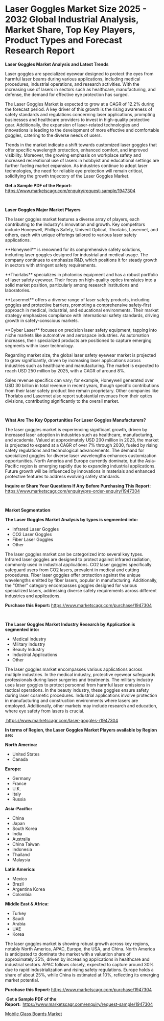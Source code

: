 <p><h1>Laser Goggles Market Size 2025 - 2032 Global Industrial Analysis, Market Share, Top Key Players, Product Types and Forecast Research Report</h1></p><p><strong>Laser Goggles Market Analysis and Latest Trends</strong></p>
<p><p>Laser goggles are specialized eyewear designed to protect the eyes from harmful laser beams during various applications, including medical procedures, industrial operations, and research activities. With the increasing use of lasers in sectors such as healthcare, manufacturing, and defense, the demand for effective eye protection has surged.</p><p>The Laser Goggles Market is expected to grow at a CAGR of 12.2% during the forecast period. A key driver of this growth is the rising awareness of safety standards and regulations concerning laser applications, prompting businesses and healthcare providers to invest in high-quality protective gear. Additionally, the expansion of laser-related technologies and innovations is leading to the development of more effective and comfortable goggles, catering to the diverse needs of users.</p><p>Trends in the market indicate a shift towards customized laser goggles that offer specific wavelength protection, enhanced comfort, and improved visibility. Moreover, the growing emphasis on workplace safety and increased recreational use of lasers in hobbyist and educational settings are further fueling market expansion. As industries continue to adopt laser technologies, the need for reliable eye protection will remain critical, solidifying the growth trajectory of the Laser Goggles Market.</p></p>
<p><strong>Get a Sample PDF of the Report:&nbsp;</strong> <a href="https://www.marketscagr.com/enquiry/request-sample/1947304?utm_campaign=2465&utm_medium=2&utm_source=Github&utm_content=ia&utm_term=04042025&utm_id=laser-goggles">https://www.marketscagr.com/enquiry/request-sample/1947304</a></p>
<p>&nbsp;</p>
<p><strong>Laser Goggles Major Market Players</strong></p>
<p><p>The laser goggles market features a diverse array of players, each contributing to the industry's innovation and growth. Key competitors include Honeywell, Phillips Safety, Univent Optical, Thorlabs, Lasermet, and others, each with unique offerings tailored to various laser safety applications. </p><p>**Honeywell** is renowned for its comprehensive safety solutions, including laser goggles designed for industrial and medical usage. The company continues to emphasize R&D, which positions it for steady growth in sectors with stringent safety requirements.</p><p>**Thorlabs** specializes in photonics equipment and has a robust portfolio of laser safety eyewear. Their focus on high-quality optics translates into a solid market position, particularly among research institutions and laboratories.</p><p>**Lasermet** offers a diverse range of laser safety products, including goggles and protective barriers, promoting a comprehensive safety-first approach in medical, industrial, and educational environments. Their market strategy emphasizes compliance with international safety standards, driving growth in safety-conscious markets.</p><p>**Cyber Laser** focuses on precision laser safety equipment, tapping into niche markets like automotive and aerospace industries. As automation increases, their specialized products are positioned to capture emerging segments within laser technology.</p><p>Regarding market size, the global laser safety eyewear market is projected to grow significantly, driven by increasing laser applications across industries such as healthcare and manufacturing. The market is expected to reach USD 250 million by 2025, with a CAGR of around 8%.</p><p>Sales revenue specifics can vary; for example, Honeywell generated over USD 30 billion in total revenue in recent years, though specific contributions from their laser safety product line remain proprietary. Other companies like Thorlabs and Lasermet also report substantial revenues from their optics divisions, contributing significantly to the overall market.</p></p>
<p>&nbsp;</p>
<p><strong>What Are The Key Opportunities For Laser Goggles Manufacturers?</strong></p>
<p><p>The laser goggles market is experiencing significant growth, driven by increased laser adoption in industries such as healthcare, manufacturing, and academia. Valued at approximately USD 200 million in 2023, the market is projected to expand at a CAGR of over 7% through 2030, fueled by rising safety regulations and technological advancements. The demand for specialized goggles for diverse laser wavelengths enhances customization opportunities. North America and Europe currently dominate, but the Asia-Pacific region is emerging rapidly due to expanding industrial applications. Future growth will be influenced by innovations in materials and enhanced protective features to address evolving safety standards.</p></p>
<p><strong>Inquire or Share Your Questions If Any Before Purchasing This Report:</strong> <a href="https://www.marketscagr.com/enquiry/pre-order-enquiry/1947304?utm_campaign=2465&utm_medium=2&utm_source=Github&utm_content=ia&utm_term=04042025&utm_id=laser-goggles">https://www.marketscagr.com/enquiry/pre-order-enquiry/1947304</a></p>
<p>&nbsp;</p>
<p><strong>Market Segmentation</strong></p>
<p><strong>The Laser Goggles Market Analysis by types is segmented into:</strong></p>
<p><ul><li>Infrared Laser Goggles</li><li>CO2 Laser Goggles</li><li>Fiber Laser Goggles</li><li>Other</li></ul></p>
<p><p>The laser goggles market can be categorized into several key types. Infrared laser goggles are designed to protect against infrared radiation, commonly used in industrial applications. CO2 laser goggles specifically safeguard users from CO2 lasers, prevalent in medical and cutting procedures. Fiber laser goggles offer protection against the unique wavelengths emitted by fiber lasers, popular in manufacturing. Additionally, the "Other" category encompasses goggles designed for various specialized lasers, addressing diverse safety requirements across different industries and applications.</p></p>
<p><strong>Purchase this Report:&nbsp;</strong><a href="https://www.marketscagr.com/purchase/1947304?utm_campaign=2465&utm_medium=2&utm_source=Github&utm_content=ia&utm_term=04042025&utm_id=laser-goggles">https://www.marketscagr.com/purchase/1947304</a></p>
<p>&nbsp;</p>
<p><strong>The Laser Goggles Market Industry Research by Application is segmented into:</strong></p>
<p><ul><li>Medical Industry</li><li>Military Industry</li><li>Beauty Industry</li><li>Industrial Applications</li><li>Other</li></ul></p>
<p><p>The laser goggles market encompasses various applications across multiple industries. In the medical industry, protective eyewear safeguards professionals during laser surgeries and treatments. The military industry uses laser goggles to protect personnel from harmful laser emissions in tactical operations. In the beauty industry, these goggles ensure safety during laser cosmetic procedures. Industrial applications involve protection in manufacturing and construction environments where lasers are employed. Additionally, other markets may include research and education, where eye safety from lasers is crucial.</p></p>
<p><a href="https://www.marketscagr.com/laser-goggles-r1947304?utm_campaign=2465&utm_medium=2&utm_source=Github&utm_content=ia&utm_term=04042025&utm_id=laser-goggles">&nbsp;https://www.marketscagr.com/laser-goggles-r1947304</a></p>
<p><strong>In terms of Region, the Laser Goggles Market Players available by Region are:</strong></p>
<p>
    <p> <strong> North America: </strong>
        <ul>
            <li>United States</li>
            <li>Canada</li>
        </ul>
        </p> 
    <p> <strong> Europe: </strong>
        <ul>
            <li>Germany</li>
            <li>France</li>
            <li>U.K.</li>
            <li>Italy</li>
            <li>Russia</li>
        </ul>
        </p> 
    <p> <strong> Asia-Pacific: </strong>
        <ul>
            <li>China</li>
            <li>Japan</li>
            <li>South Korea</li>
            <li>India</li>
            <li>Australia</li>
            <li>China Taiwan</li>
            <li>Indonesia</li>
            <li>Thailand</li>
            <li>Malaysia</li>
        </ul>
        </p> 
    <p> <strong> Latin America: </strong>
        <ul>
            <li>Mexico</li>
            <li>Brazil</li>
            <li>Argentina Korea</li>
            <li>Colombia</li>
        </ul>
        </p> 
    <p> <strong> Middle East & Africa: </strong>
        <ul>
            <li>Turkey</li>
            <li>Saudi</li>
            <li>Arabia</li>
            <li>UAE</li>
            <li>Korea</li>
        </ul>
    </p>
    </p>
<p><p>The laser goggles market is showing robust growth across key regions, notably North America, APAC, Europe, the USA, and China. North America is anticipated to dominate the market with a valuation share of approximately 35%, driven by increasing applications in healthcare and industrial sectors. APAC follows closely, expected to capture around 30% due to rapid industrialization and rising safety regulations. Europe holds a share of about 25%, while China is estimated at 10%, reflecting its emerging market potential.</p></p>
<p><strong>Purchase this Report: </strong><a href="https://www.marketscagr.com/purchase/1947304?utm_campaign=2465&utm_medium=2&utm_source=Github&utm_content=ia&utm_term=04042025&utm_id=laser-goggles">https://www.marketscagr.com/purchase/1947304</a></p>
<p>&nbsp;<strong>Get a Sample PDF of the Report:&nbsp;&nbsp;</strong><a href="https://www.marketscagr.com/enquiry/request-sample/1947304?utm_campaign=2465&utm_medium=2&utm_source=Github&utm_content=ia&utm_term=04042025&utm_id=laser-goggles">https://www.marketscagr.com/enquiry/request-sample/1947304</a></p>
<p><strong></strong></p>
<p><p><a href="https://github.com/sherikacas30/Market-Research-Report-List-1/blob/main/mobile-glass-boards-market.md?utm_campaign=2465&utm_medium=2&utm_source=Github&utm_content=ia&utm_term=04042025&utm_id=laser-goggles">Mobile Glass Boards Market</a></p></p>